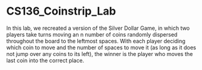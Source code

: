# CS136_Coinstrip_Lab

In this lab, we recreated a version of the Silver Dollar Game, in which two players take turns moving an n number of coins
randomly dispersed throughout the board to the leftmost spaces. With each player deciding which coin to move and the 
number of spaces to move it (as long as it does not jump over any coins to its left), the winner is the player who moves
the last coin into the correct place. 
